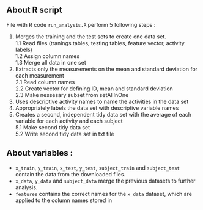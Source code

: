 ## About R script
File with R code `run_analysis.R` perform 5 following steps :   
1. Merges the training and the test sets to create one data set.   
  1.1 Read files (tranings tables, testing tables, feature vector, activity labels)    
  1.2 Assign column names   
  1.3 Merge all data in one set   
2. Extracts only the measurements on the mean and standard deviation for each measurement   
  2.1 Read column names  
  2.2 Create vector for defining ID, mean and standard deviation   
  2.3 Make nessesary subset from setAllInOne   
3. Uses descriptive activity names to name the activities in the data set   
4. Appropriately labels the data set with descriptive variable names   
5. Creates a second, independent tidy data set with the average of each variable for each activity and each subject   
  5.1 Make second tidy data set   
  5.2 Write second tidy data set in txt file   

## About variables :
* `x_train`, `y_train`, `x_test`, `y_test`, `subject_train` and `subject_test` contain the data from the downloaded files.
* `x_data`, `y_data` and `subject_data` merge the previous datasets to further analysis.
* `features` contains the correct names for the `x_data` dataset, which are applied to the column names stored in
